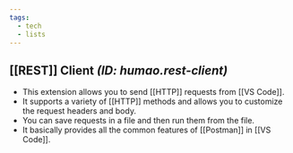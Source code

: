 ```yaml
---
tags:
  - tech
  - lists
---
```


## [[REST]] Client *(ID: humao.rest-client)*

- This extension allows you to send [[HTTP]] requests from [[VS Code]].
- It supports a variety of [[HTTP]] methods and allows you to customize the request headers and body.
- You can save requests in a file and then run them from the file.
- It basically provides all the common features of [[Postman]] in [[VS Code]].